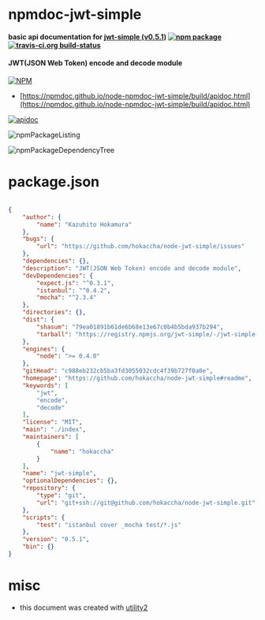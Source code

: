 # npmdoc-jwt-simple

#### basic api documentation for  [jwt-simple (v0.5.1)](https://github.com/hokaccha/node-jwt-simple#readme)  [![npm package](https://img.shields.io/npm/v/npmdoc-jwt-simple.svg?style=flat-square)](https://www.npmjs.org/package/npmdoc-jwt-simple) [![travis-ci.org build-status](https://api.travis-ci.org/npmdoc/node-npmdoc-jwt-simple.svg)](https://travis-ci.org/npmdoc/node-npmdoc-jwt-simple)

#### JWT(JSON Web Token) encode and decode module

[![NPM](https://nodei.co/npm/jwt-simple.png?downloads=true&downloadRank=true&stars=true)](https://www.npmjs.com/package/jwt-simple)

- [https://npmdoc.github.io/node-npmdoc-jwt-simple/build/apidoc.html](https://npmdoc.github.io/node-npmdoc-jwt-simple/build/apidoc.html)

[![apidoc](https://npmdoc.github.io/node-npmdoc-jwt-simple/build/screenCapture.buildCi.browser.%252Ftmp%252Fbuild%252Fapidoc.html.png)](https://npmdoc.github.io/node-npmdoc-jwt-simple/build/apidoc.html)

![npmPackageListing](https://npmdoc.github.io/node-npmdoc-jwt-simple/build/screenCapture.npmPackageListing.svg)

![npmPackageDependencyTree](https://npmdoc.github.io/node-npmdoc-jwt-simple/build/screenCapture.npmPackageDependencyTree.svg)



# package.json

```json

{
    "author": {
        "name": "Kazuhito Hokamura"
    },
    "bugs": {
        "url": "https://github.com/hokaccha/node-jwt-simple/issues"
    },
    "dependencies": {},
    "description": "JWT(JSON Web Token) encode and decode module",
    "devDependencies": {
        "expect.js": "^0.3.1",
        "istanbul": "^0.4.2",
        "mocha": "^2.3.4"
    },
    "directories": {},
    "dist": {
        "shasum": "79ea01891b61de6b68e13e67c0b4b5bda937b294",
        "tarball": "https://registry.npmjs.org/jwt-simple/-/jwt-simple-0.5.1.tgz"
    },
    "engines": {
        "node": ">= 0.4.0"
    },
    "gitHead": "c988eb232cb5ba3fd3055032cdc4f39b727f0a0e",
    "homepage": "https://github.com/hokaccha/node-jwt-simple#readme",
    "keywords": [
        "jwt",
        "encode",
        "decode"
    ],
    "license": "MIT",
    "main": "./index",
    "maintainers": [
        {
            "name": "hokaccha"
        }
    ],
    "name": "jwt-simple",
    "optionalDependencies": {},
    "repository": {
        "type": "git",
        "url": "git+ssh://git@github.com/hokaccha/node-jwt-simple.git"
    },
    "scripts": {
        "test": "istanbul cover _mocha test/*.js"
    },
    "version": "0.5.1",
    "bin": {}
}
```



# misc
- this document was created with [utility2](https://github.com/kaizhu256/node-utility2)
